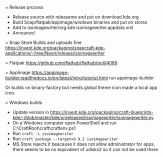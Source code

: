 = Release process
- Release source with releaseme and put on download.kde.org
- Build Snap/flatpak/appimage/windows binaries and put on stores
- Add to isoimagewriter/org.kde.isoimagewriter.appdata.xml
- Announce!

= Snap Store
Builds and uploads fine
https://invent.kde.org/packaging/snapcraft-kde-applications/-/tree/Neon/release/isoimagewriter

= Flatpak
https://github.com/flathub/flathub/pull/4089

= AppImage
https://appimage-builder.readthedocs.io/en/latest/intro/tutorial.html run appimage-builder

Or builds on binary-factory but needs global theme icon made a local app icon.

= Windows builds

- Update version in https://invent.kde.org/packaging/craft-blueprints-kde/-/blob/master/kde/unreleased/isoimagewriter/isoimagewriter.py
- On a Windows computer open PowerShell and run C:\CraftRoot\craft\craftenv.ps1
- Run   `craft -i isoimagewriter`
- Run   `craft package --target=0.9.2 isoimagewriter`
- MS Store rejects it beacause it does not allow administrator for apps, there seems to be no equivalent of udisks2 so it can not be used there